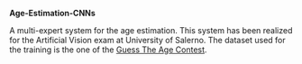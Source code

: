 **Age-Estimation-CNNs** 

A multi-expert system for the age estimation. This system has been realized for the Artificial Vision exam at University of Salerno. The dataset used for the training is the one of the [Guess The Age Contest](gta2021.unisa.it).
